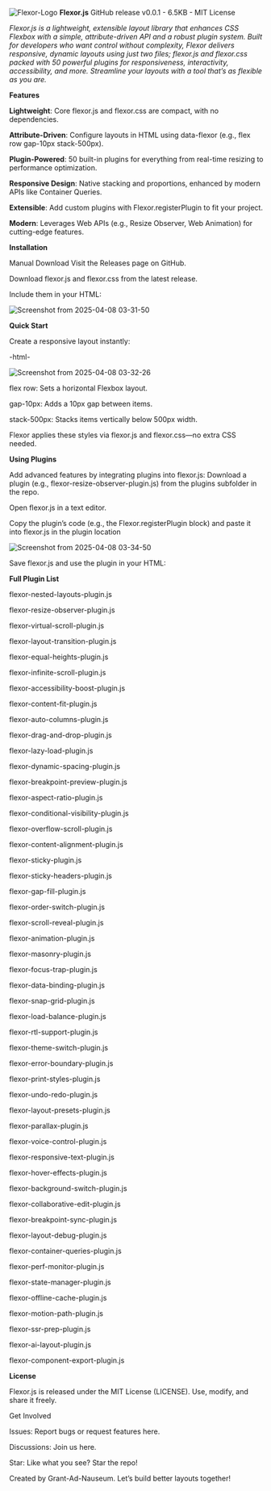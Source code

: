 ![Flexor-Logo](https://github.com/user-attachments/assets/e5ba7019-f088-4c6f-ac2c-01244f2bcb08)
**Flexor.js**
GitHub release v0.0.1 - 6.5KB - MIT License

_Flexor.js is a lightweight, extensible layout library that enhances CSS Flexbox with a simple, 
attribute-driven API and a robust plugin system. Built for developers who want control without complexity, 
Flexor delivers responsive, dynamic layouts using just two files; flexor.js and 
flexor.css packed with 50 powerful plugins for responsiveness, interactivity, accessibility, and more.
Streamline your layouts with a tool that’s as flexible as you are._

**Features**

**Lightweight**: Core flexor.js and flexor.css are compact, with no dependencies.

**Attribute-Driven**: Configure layouts in HTML using data-flexor (e.g., flex row gap-10px stack-500px).

**Plugin-Powered**: 50 built-in plugins for everything from real-time resizing to performance optimization.

**Responsive Design**: Native stacking and proportions, enhanced by modern APIs like Container Queries.

**Extensible**: Add custom plugins with Flexor.registerPlugin to fit your project.

**Modern**: Leverages Web APIs (e.g., Resize Observer, Web Animation) for cutting-edge features.


**Installation**

Manual Download
Visit the Releases page on GitHub.

Download flexor.js and flexor.css from the latest release.

Include them in your HTML:

![Screenshot from 2025-04-08 03-31-50](https://github.com/user-attachments/assets/5b234ee0-5af6-463c-9198-b722ff70ec44)


**Quick Start**

Create a responsive layout instantly:

-html-

![Screenshot from 2025-04-08 03-32-26](https://github.com/user-attachments/assets/c6676a41-edf9-4c83-a745-05371945eaa6)


flex row: Sets a horizontal Flexbox layout.

gap-10px: Adds a 10px gap between items.

stack-500px: Stacks items vertically below 500px width.

Flexor applies these styles via flexor.js and flexor.css—no extra CSS needed.


**Using Plugins**

Add advanced features by integrating plugins into flexor.js:
Download a plugin (e.g., flexor-resize-observer-plugin.js) from the plugins subfolder in the repo.

Open flexor.js in a text editor.

Copy the plugin’s code (e.g., the Flexor.registerPlugin block) and paste it into flexor.js in the plugin location

![Screenshot from 2025-04-08 03-34-50](https://github.com/user-attachments/assets/c11857a6-533a-46e0-8cf6-59ac348126ee)


Save flexor.js and use the plugin in your HTML:



**Full Plugin List**

flexor-nested-layouts-plugin.js

flexor-resize-observer-plugin.js

flexor-virtual-scroll-plugin.js

flexor-layout-transition-plugin.js

flexor-equal-heights-plugin.js

flexor-infinite-scroll-plugin.js

flexor-accessibility-boost-plugin.js

flexor-content-fit-plugin.js

flexor-auto-columns-plugin.js

flexor-drag-and-drop-plugin.js

flexor-lazy-load-plugin.js

flexor-dynamic-spacing-plugin.js

flexor-breakpoint-preview-plugin.js

flexor-aspect-ratio-plugin.js

flexor-conditional-visibility-plugin.js

flexor-overflow-scroll-plugin.js

flexor-content-alignment-plugin.js

flexor-sticky-plugin.js

flexor-sticky-headers-plugin.js

flexor-gap-fill-plugin.js

flexor-order-switch-plugin.js

flexor-scroll-reveal-plugin.js

flexor-animation-plugin.js

flexor-masonry-plugin.js

flexor-focus-trap-plugin.js

flexor-data-binding-plugin.js

flexor-snap-grid-plugin.js

flexor-load-balance-plugin.js

flexor-rtl-support-plugin.js

flexor-theme-switch-plugin.js

flexor-error-boundary-plugin.js

flexor-print-styles-plugin.js

flexor-undo-redo-plugin.js

flexor-layout-presets-plugin.js

flexor-parallax-plugin.js

flexor-voice-control-plugin.js

flexor-responsive-text-plugin.js

flexor-hover-effects-plugin.js

flexor-background-switch-plugin.js

flexor-collaborative-edit-plugin.js

flexor-breakpoint-sync-plugin.js

flexor-layout-debug-plugin.js

flexor-container-queries-plugin.js

flexor-perf-monitor-plugin.js

flexor-state-manager-plugin.js

flexor-offline-cache-plugin.js

flexor-motion-path-plugin.js

flexor-ssr-prep-plugin.js

flexor-ai-layout-plugin.js

flexor-component-export-plugin.js




**License**

Flexor.js is released under the MIT License (LICENSE). Use, modify, and share it freely.



Get Involved

Issues: Report bugs or request features here.


Discussions: Join us here.


Star: Like what you see? Star the repo!

Created by Grant-Ad-Nauseum. Let’s build better layouts together!

